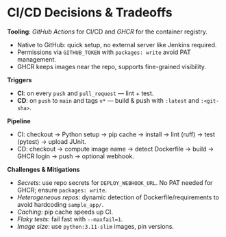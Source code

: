 # CI/CD Decisions & Tradeoffs

**Tooling**: *GitHub Actions* for CI/CD and *GHCR* for the container registry.

* Native to GitHub: quick setup, no external server like Jenkins required.
* Permissions via `GITHUB_TOKEN` with `packages: write` avoid PAT management.
* GHCR keeps images near the repo, supports fine-grained visibility.

**Triggers**

* **CI**: on every `push` and `pull_request` — lint + test.
* **CD**: on `push` to `main` and tags `v*` — build & push with `:latest` and `:<git-sha>`.

**Pipeline**

* CI: checkout → Python setup → pip cache → install → lint (ruff) → test (pytest) → upload JUnit.
* CD: checkout → compute image name → detect Dockerfile → build → GHCR login → push → optional webhook.

**Challenges & Mitigations**

* *Secrets*: use repo secrets for `DEPLOY_WEBHOOK_URL`. No PAT needed for GHCR; ensure `packages: write`.
* *Heterogeneous repos*: dynamic detection of Dockerfile/requirements to avoid hardcoding `sample_app/`.
* *Caching*: pip cache speeds up CI.
* *Flaky tests*: fail fast with `--maxfail=1`.
* *Image size*: use `python:3.11-slim` images, pin versions.
